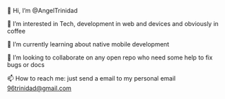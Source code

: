 👋 Hi, I’m @AngelTrinidad

👀 I’m interested in Tech, development in web and devices and obviously in coffee 

🌱 I’m currently learning about native mobile development

💞️ I’m looking to collaborate on any open repo who need some help to fix bugs or docs

📫 How to reach me: just send a email to my personal email 96trinidad@gmail.com
